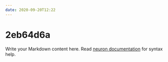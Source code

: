 ```yaml
---
date: 2020-09-20T12:22
---
```


# 2eb64d6a

Write your Markdown content here. Read [neuron documentation](https://neuron.zettel.page/2011404.html) for syntax help.

